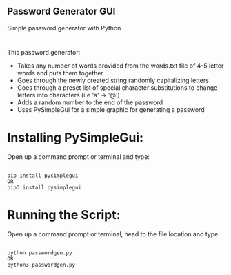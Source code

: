 ## Password Generator GUI
Simple password generator with Python

#

 This password generator:
- Takes any number of words provided from the words.txt file of 4-5 letter words and puts them together
- Goes through the newly created string randomly capitalizing letters
- Goes through a preset list of special character substitutions to change letters into characters (i.e 'a' -> '@')
- Adds a random number to the end of the password
- Uses PySimpleGui for a simple graphic for generating a password
#


# Installing PySimpleGui:
Open up a command prompt or terminal and type:
```

pip install pysimplegui
OR
pip3 install pysimplegui

```

# Running the Script:

Open up a command prompt or terminal, head to the file location and type:
```

python passwordgen.py
OR
python3 passwordgen.py

```


